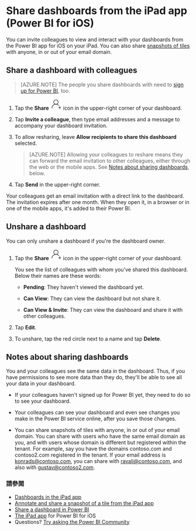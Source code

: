 <properties 
   pageTitle="Share dashboards from the iPad app"
   description="Read how you can invite colleagues to view your dashboards and snapshots of tiles from the Power BI app for iOS on your iPad."
   services="powerbi" 
   documentationCenter="" 
   authors="maggiesMSFT" 
   manager="erikre" 
   backup=""
   editor=""
   tags=""
   qualityFocus="no"
   qualityDate=""/>
 
<tags
   ms.service="powerbi"
   ms.devlang="NA"
   ms.topic="article"
   ms.tgt_pltfrm="NA"
   ms.workload="powerbi"
   ms.date="10/12/2016"
   ms.author="maggies"/>

# Share dashboards from the iPad app (Power BI for iOS)

You can invite colleagues to view and interact with your dashboards from the Power BI app for iOS on your iPad. You can also share <bpt id="p1">[</bpt>snapshots of tiles<ept id="p1">](powerbi-mobile-annotate-and-share-a-snapshot-from-the-ipad-app.md)</ept> with anyone, in or out of your email domain.

## Share a dashboard with colleagues

> [AZURE.NOTE]  The people you share dashboards with need to <bpt id="p1">[</bpt>sign up for Power BI<ept id="p1">](https://powerbi.microsoft.com)</ept>, too.

1.  Tap the <bpt id="p1">**</bpt>Share<ept id="p1">**</ept> <ph id="ph1">![](media/powerbi-mobile-share-dashboards-from-the-ipad-app/pbi_ipad_shareiconblk.png)</ph> icon in the upper-right corner of your dashboard.

2.  Tap <bpt id="p1">**</bpt>Invite a colleague<ept id="p1">**</ept>, then type email addresses and a message to accompany your dashboard invitation.

3.  To allow resharing, leave <bpt id="p1">**</bpt>Allow recipients to share this dashboard<ept id="p1">**</ept> selected.

    > [AZURE.NOTE]    Allowing your colleagues to reshare means they can forward the email invitation to other colleagues, either through the web or the mobile apps. See <bpt id="p1">[</bpt>Notes about sharing dashboards<ept id="p1">](powerbi-mobile-share-dashboards-from-the-ipad-app.md#notes-about-sharing-dashboards)</ept>, below.

4.  Tap <bpt id="p1">**</bpt>Send<ept id="p1">**</ept> in the upper-right corner.

Your colleagues get an email invitation with a direct link to the dashboard. The invitation expires after one month. When they open it, in a browser or in one of the mobile apps, it's added to their Power BI.

## Unshare a dashboard

You can only unshare a dashboard if you're the dashboard owner.

1.  Tap the <bpt id="p1">**</bpt>Share<ept id="p1">**</ept> <ph id="ph1">![](media/powerbi-mobile-share-dashboards-from-the-ipad-app/pbi_ipad_shareiconblk.png)</ph> icon in the upper-right corner of your dashboard.

    You see the list of colleagues with whom you've shared this dashboard. Below their names are these words:

    -   <bpt id="p1">**</bpt>Pending<ept id="p1">**</ept>: They haven't viewed the dashboard yet.

    -   <bpt id="p1">**</bpt>Can View<ept id="p1">**</ept>: They can view the dashboard but not share it.

    -   <bpt id="p1">**</bpt>Can View &amp; Invite<ept id="p1">**</ept>: They can view the dashboard and share it with other colleagues.

2.  Tap <bpt id="p1">**</bpt>Edit<ept id="p1">**</ept>.

3.  To unshare, tap the red circle next to a name and tap <bpt id="p1">**</bpt>Delete<ept id="p1">**</ept>.

## Notes about sharing dashboards

You and your colleagues see the same data in the dashboard. Thus, if you have permissions to see more data than they do, they'll be able to see all your data in your dashboard.

-   If your colleagues haven't signed up for Power BI yet, they need to do so to see your dashboard.

-   Your colleagues can see your dashboard and even see changes you make in the Power BI service online, after you save those changes.

-   You can share snapshots of tiles with anyone, in or out of your email domain. You can share with users who have the same email domain as you, and with users whose domain is different but registered within the tenant. For example, say you have the domains contoso.com and contoso2.com registered in the tenant. If your email address is konrads@contoso.com, you can share with ravali@contoso.com, and also with gustav@contoso2.com.

### 請參閱

- [Dashboards in the iPad app](powerbi-mobile-dashboards-on-the-ipad-app.md)
- [Annotate and share a snapshot of a tile from the iPad app](powerbi-mobile-annotate-and-share-a-snapshot-from-the-ipad-app.md)
- [Share a dashboard in Power BI](powerbi-service-share-unshare-dashboard.md)
- <bpt id="p1">[</bpt>The iPad app<ept id="p1">](powerbi-mobile-iphone-app-get-started.md)</ept> for Power BI for iOS
- Questions? [Try asking the Power BI Community](http://community.powerbi.com/)
